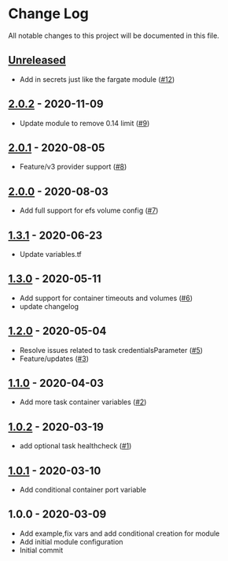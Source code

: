 # Change Log

All notable changes to this project will be documented in this file.

<a name="unreleased"></a>
## [Unreleased]

- Add in secrets just like the fargate module ([#12](https://github.com/umotif-public/terraform-aws-ecs-fargate-task-definition/issues/12))


<a name="2.0.2"></a>
## [2.0.2] - 2020-11-09

- Update module to remove 0.14 limit ([#9](https://github.com/umotif-public/terraform-aws-ecs-fargate-task-definition/issues/9))


<a name="2.0.1"></a>
## [2.0.1] - 2020-08-05

- Feature/v3 provider support ([#8](https://github.com/umotif-public/terraform-aws-ecs-fargate-task-definition/issues/8))


<a name="2.0.0"></a>
## [2.0.0] - 2020-08-03

- Add full support for efs volume config ([#7](https://github.com/umotif-public/terraform-aws-ecs-fargate-task-definition/issues/7))


<a name="1.3.1"></a>
## [1.3.1] - 2020-06-23

- Update variables.tf


<a name="1.3.0"></a>
## [1.3.0] - 2020-05-11

- Add support for container timeouts and volumes ([#6](https://github.com/umotif-public/terraform-aws-ecs-fargate-task-definition/issues/6))
- update changelog


<a name="1.2.0"></a>
## [1.2.0] - 2020-05-04

- Resolve issues related to task credentialsParameter ([#5](https://github.com/umotif-public/terraform-aws-ecs-fargate-task-definition/issues/5))
- Feature/updates ([#3](https://github.com/umotif-public/terraform-aws-ecs-fargate-task-definition/issues/3))


<a name="1.1.0"></a>
## [1.1.0] - 2020-04-03

- Add more task container variables ([#2](https://github.com/umotif-public/terraform-aws-ecs-fargate-task-definition/issues/2))


<a name="1.0.2"></a>
## [1.0.2] - 2020-03-19

- add optional task healthcheck ([#1](https://github.com/umotif-public/terraform-aws-ecs-fargate-task-definition/issues/1))


<a name="1.0.1"></a>
## [1.0.1] - 2020-03-10

- Add conditional container port variable


<a name="1.0.0"></a>
## 1.0.0 - 2020-03-09

- Add example,fix vars and add conditional creation for module
- Add initial module configuration
- Initial commit


[Unreleased]: https://github.com/umotif-public/terraform-aws-ecs-fargate-task-definition/compare/2.0.2...HEAD
[2.0.2]: https://github.com/umotif-public/terraform-aws-ecs-fargate-task-definition/compare/2.0.1...2.0.2
[2.0.1]: https://github.com/umotif-public/terraform-aws-ecs-fargate-task-definition/compare/2.0.0...2.0.1
[2.0.0]: https://github.com/umotif-public/terraform-aws-ecs-fargate-task-definition/compare/1.3.1...2.0.0
[1.3.1]: https://github.com/umotif-public/terraform-aws-ecs-fargate-task-definition/compare/1.3.0...1.3.1
[1.3.0]: https://github.com/umotif-public/terraform-aws-ecs-fargate-task-definition/compare/1.2.0...1.3.0
[1.2.0]: https://github.com/umotif-public/terraform-aws-ecs-fargate-task-definition/compare/1.1.0...1.2.0
[1.1.0]: https://github.com/umotif-public/terraform-aws-ecs-fargate-task-definition/compare/1.0.2...1.1.0
[1.0.2]: https://github.com/umotif-public/terraform-aws-ecs-fargate-task-definition/compare/1.0.1...1.0.2
[1.0.1]: https://github.com/umotif-public/terraform-aws-ecs-fargate-task-definition/compare/1.0.0...1.0.1
